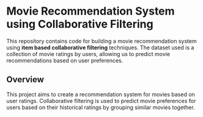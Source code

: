 # Movie Recommendation System using Collaborative Filtering

This repository contains code for building a movie recommendation system using **item based collaborative filtering** techniques. The dataset used is a collection of movie ratings by users, allowing us to predict movie recommendations based on user preferences.

## Overview
This project aims to create a recommendation system for movies based on user ratings. Collaborative filtering is used to predict movie preferences for users based on their historical ratings by grouping similar movies together.
